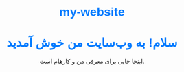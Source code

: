 # my-website
<!DOCTYPE html>
<html lang="fa">
<head>
    <meta charset="UTF-8">
    <meta name="viewport" content="width=device-width, initial-scale=1.0">
    <title>وب‌سایت شخصی من</title>
    <style>
        body { font-family: Arial, sans-serif; text-align: center; padding: 50px; }
        h1 { color: #007bff; }
    </style>
</head>
<body>
    <h1>سلام! به وب‌سایت من خوش آمدید</h1>
    <p>اینجا جایی برای معرفی من و کارهام است.</p>
</body>
</html>
